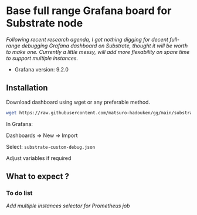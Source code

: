 # Base full range Grafana board for Substrate node

_Following recent research agenda, I got nothing digging for decent full-range debugging Grafana dashboard on Substrate, thought it will be worth to make one. Currently a little messy, will add more flexability on spare time to support multiple instances._

* Grafana version: 9.2.0

## Installation

Download dashboard using wget or any preferable method.

```sh
wget https://raw.githubusercontent.com/matsuro-hadouken/gg/main/substrate-custom-debug.json
```

In Grafana:

Dashboards => New => Import

Select: `substrate-custom-debug.json`

Adjust variables if required

## What to expect ?



### To do list

_Add multiple instances selector for Prometheus job_
